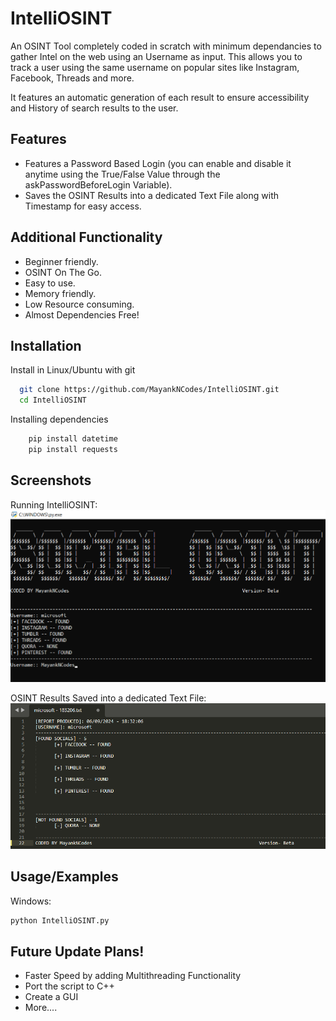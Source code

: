 
# IntelliOSINT

An OSINT Tool completely coded in scratch with minimum dependancies to gather Intel on the web using an Username as input. This allows you to track a user using the same username on popular sites like Instagram, Facebook, Threads and more.

It features an automatic generation of each result to ensure accessibility and History of search results to the user.


## Features

- Features a Password Based Login (you can enable and disable it anytime using the True/False Value through the askPasswordBeforeLogin Variable).
- Saves the OSINT Results into a dedicated Text File along with Timestamp for easy access.

## Additional Functionality

- Beginner friendly.
- OSINT On The Go.
- Easy to use.
- Memory friendly.
- Low Resource consuming.
- Almost Dependencies Free!


## Installation

Install in Linux/Ubuntu with git

```bash
  git clone https://github.com/MayankNCodes/IntelliOSINT.git
  cd IntelliOSINT
```
Installing dependencies

```bash
    pip install datetime
    pip install requests
```

    
## Screenshots

Running IntelliOSINT:
![IntelliOSINT Running Image](https://github.com/MayankNCodes/IntelliOSINT/blob/images/Working_UsernameInput.png?raw=true)

OSINT Results Saved into a dedicated Text File:
![IntelliOSINT Output Txt File Image](https://github.com/MayankNCodes/IntelliOSINT/blob/images/TextFileOutput.png?raw=true)


## Usage/Examples
Windows:
```python
python IntelliOSINT.py
```




## Future Update Plans!

- Faster Speed by adding Multithreading Functionality
- Port the script to C++
- Create a GUI
- More....

